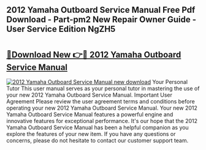 ## 2012 Yamaha Outboard Service Manual Free Pdf Download - Part-pm2 New Repair Owner Guide - User Service Edition NgZH5

# <h2><a href="http://bc41174.oget.top/?id=2012+Yamaha+Outboard+Service+Manual">🔗Download New 👉🔴 2012 Yamaha Outboard Service Manual</a></h2>

[![2012 Yamaha Outboard Service Manual new download](https://i.imgur.com/5g1atiW.png)](http://bc41174.oget.top/?id=2012+Yamaha+Outboard+Service+Manual)
Your Personal Tutor This user manual serves as your personal tutor in mastering the use of your new 2012 Yamaha Outboard Service Manual. Important User Agreement Please review the user agreement terms and conditions before operating your new 2012 Yamaha Outboard Service Manual. Your new 2012 Yamaha Outboard Service Manual features a powerful engine and innovative features for exceptional performance. It's our hope that the 2012 Yamaha Outboard Service Manual has been a helpful companion as you explore the features of your new item. If you have any questions or concerns, please do not hesitate to contact our customer support team.
